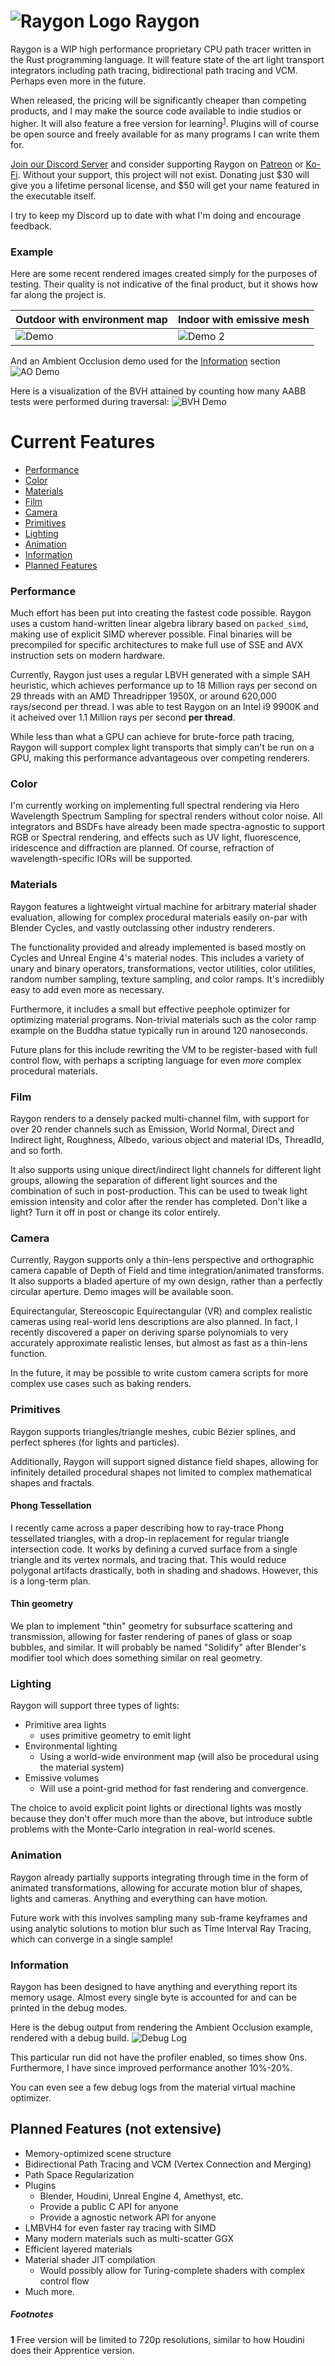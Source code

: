 ![Raygon Logo][logo] Raygon
===========================

Raygon is a WIP high performance proprietary CPU path tracer written in the Rust programming language. It will feature state of the art light transport integrators including path tracing, bidirectional path tracing and VCM. Perhaps even more in the future.

When released, the pricing will be significantly cheaper than competing products, and I may make the source code available to indie studios or higher. It will also feature a free version for learning<sup>[1](#f1)</sup>. Plugins will of course be open source and freely available for as many programs I can write them for.

[Join our Discord Server](https://discord.gg/Y54gQxH) and consider supporting Raygon on [Patreon](https://www.patreon.com/raygon) or [Ko-Fi](https://www.ko-fi.com/raygon). Without your support, this project will not exist. Donating just $30 will give you a lifetime personal license, and $50 will get your name featured in the executable itself.

I try to keep my Discord up to date with what I'm doing and encourage feedback.

### Example

Here are some recent rendered images created simply for the purposes of testing. Their quality is not indicative of the final product, but it shows how far along the project is.

Outdoor with environment map | Indoor with emissive mesh
-----------------------------|--------------------------
![Demo][latest_demo]         | ![Demo 2][latest_demo2]

And an Ambient Occlusion demo used for the [Information](#Information) section
![AO Demo][ao_demo]

Here is a visualization of the BVH attained by counting how many AABB tests were performed during traversal:
![BVH Demo][bvh_demo]

# Current Features

* [Performance](#performance)
* [Color](#color)
* [Materials](#materials)
* [Film](#film)
* [Camera](#camera)
* [Primitives](#primitives)
* [Lighting](#lighting)
* [Animation](#animation)
* [Information](#information)
* [Planned Features](#planned-features-not-extensive)

### Performance

Much effort has been put into creating the fastest code possible. Raygon uses a custom hand-written linear algebra library based on `packed_simd`, making use of explicit SIMD wherever possible. Final binaries will be precompiled for specific architectures to make full use of SSE and AVX instruction sets on modern hardware.

Currently, Raygon just uses a regular LBVH generated with a simple SAH heuristic, which achieves performance up to 18 Million rays per second on 29 threads with an AMD Threadripper 1950X, or around 620,000 rays/second per thread. I was able to test Raygon on an Intel i9 9900K and it acheived over 1.1 Million rays per second **per thread**.

While less than what a GPU can achieve for brute-force path tracing, Raygon will support complex light transports that simply can't be run on a GPU, making this performance advantageous over competing renderers.

### Color

I'm currently working on implementing full spectral rendering via Hero Wavelength Spectrum Sampling for spectral renders without color noise. All integrators and BSDFs have already been made spectra-agnostic to support RGB or Spectral rendering, and effects such as UV light, fluorescence, iridescence and diffraction are planned. Of course, refraction of wavelength-specific IORs will be supported.

### Materials

Raygon features a lightweight virtual machine for arbitrary material shader evaluation, allowing for complex procedural materials easily on-par with Blender Cycles, and vastly outclassing other industry renderers.

The functionality provided and already implemented is based mostly on Cycles and Unreal Engine 4's material nodes. This includes a variety of unary and binary operators, transformations, vector utilities, color utilities, random number sampling, texture sampling, and color ramps. It's incrediibly easy to add even more as necessary.

Furthermore, it includes a small but effective peephole optimizer for optimizing material programs. Non-trivial materials such as the color ramp example on the Buddha statue typically run in around 120 nanoseconds.

Future plans for this include rewriting the VM to be register-based with full control flow, with perhaps a scripting language for even *more* complex procedural materials.

### Film

Raygon renders to a densely packed multi-channel film, with support for over 20 render channels such as Emission, World Normal, Direct and Indirect light, Roughness, Albedo, various object and material IDs, ThreadId, and so forth.

It also supports using unique direct/indirect light channels for different light groups, allowing the separation of different light sources and the combination of such in post-production. This can be used to tweak light emission intensity and color after the render has completed. Don't like a light? Turn it off in post or change its color entirely.

### Camera

Currently, Raygon supports only a thin-lens perspective and orthographic camera capable of Depth of Field and time integration/animated transforms. It also supports a bladed aperture of my own design, rather than a perfectly circular aperture. Demo images will be available soon.

Equirectangular, Stereoscopic Equirectangular (VR) and complex realistic cameras using real-world lens descriptions are also planned. In fact, I recently discovered a paper on deriving sparse polynomials to very accurately approximate realistic lenses, but almost as fast as a thin-lens function.

In the future, it may be possible to write custom camera scripts for more complex use cases such as baking renders.

### Primitives

Raygon supports triangles/triangle meshes, cubic Bézier splines, and perfect spheres (for lights and particles).

Additionally, Raygon will support signed distance field shapes, allowing for infinitely detailed procedural shapes not limited to complex mathematical shapes and fractals.

#### Phong Tessellation

I recently came across a paper describing how to ray-trace Phong tessellated triangles, with a drop-in replacement for regular triangle intersection code. It works by defining a curved surface from a single triangle and its vertex normals, and tracing that. This would reduce polygonal artifacts drastically, both in shading and shadows. However, this is a long-term plan.

#### Thin geometry

We plan to implement "thin" geometry for subsurface scattering and transmission, allowing for faster rendering of panes of glass or soap bubbles, and similar. It will probably be named "Solidify" after Blender's modifier tool which does something similar on real geometry.

### Lighting

Raygon will support three types of lights:

* Primitive area lights
    - uses primitive geometry to emit light
* Environmental lighting
    - Using a world-wide environment map (will also be procedural using the material system)
* Emissive volumes
    - Will use a point-grid method for fast rendering and convergence.

The choice to avoid explicit point lights or directional lights was mostly because they don't offer much more than the above, but introduce subtle problems with the Monte-Carlo integration in real-world scenes.

### Animation

Raygon already partially supports integrating through time in the form of animated transformations, allowing for accurate motion blur of shapes, lights and cameras. Anything and everything can have motion.

Future work with this involves sampling many sub-frame keyframes and using analytic solutions to motion blur such as Time Interval Ray Tracing, which can converge in a single sample!

### Information

Raygon has been designed to have anything and everything report its memory usage. Almost every single byte is accounted for and can be printed in the debug modes.

Here is the debug output from rendering the Ambient Occlusion example, rendered with a debug build.
![Debug Log][debug_log]

This particular run did not have the profiler enabled, so times show 0ns. Furthermore, I have since improved performance another 10%-20%.

You can even see a few debug logs from the material virtual machine optimizer.

## Planned Features (not extensive)

* Memory-optimized scene structure
* Bidirectional Path Tracing and VCM (Vertex Connection and Merging)
* Path Space Regularization
* Plugins
    * Blender, Houdini, Unreal Engine 4, Amethyst, etc.
    * Provide a public C API for anyone
    * Provide a agnostic network API for anyone
* LMBVH4 for even faster ray tracing with SIMD
* Many modern materials such as multi-scatter GGX
* Efficient layered materials
* Material shader JIT compilation
    * Would possibly allow for Turing-complete shaders with complex control flow
* Much more.

##### Footnotes

<b id="f1">1</b> Free version will be limited to 720p resolutions, similar to how Houdini does their Apprentice version.

[logo]: ./assets/logo48.png "Raygon Logo"
[latest_demo]: ./assets/test50_2.png "Latest test render"
[latest_demo2]: ./assets/test51.png "Latest test render"
[ao_demo]: ./assets/test35.png "AO Demo"
[bvh_demo]: ./assets/test37.png "BVH Demo"
[debug_log]: ./assets/debug_log.png "Debug Log"